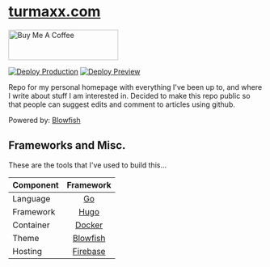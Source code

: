 # [turmaxx.com](https://turmaxx.com)

<a href="https://www.buymeacoffee.com/turmaxx" target="_blank"><img src="https://cdn.buymeacoffee.com/buttons/v2/default-yellow.png" alt="Buy Me A Coffee" style="height: 60px !important;width: 217px !important;" ></a>

[![Deploy Production](https://github.com/turmaxx/homepage/actions/workflows/firebase-hosting-merge.yml/badge.svg)](https://github.com/turmaxx/homepage/actions/workflows/firebase-hosting-merge.yml) [![Deploy Preview](https://github.com/turmaxx/homepage/actions/workflows/firebase-hosting-pull-request.yml/badge.svg?branch=dev&event=pull_request)](https://github.com/turmaxx/homepage/actions/workflows/firebase-hosting-pull-request.yml)

Repo for my personal homepage with everything I've been up to, and where I write about stuff I am interested in. Decided to make this repo public so that people can suggest edits and comment to articles using github.

Powered by: [Blowfish](https://github.com/nunocoracao/blowfish)

## Frameworks and Misc.
These are the tools that I've used to build this...

| Component      | Framework    |
| :------------- | :----------: |
| Language       | [Go](https://go.dev/) |
| Framework      | [Hugo](https://gohugo.io) |
| Container      | [Docker](https://docker.com) | 
| Theme          | [Blowfish](https://github.com/nunocoracao/blowfish) |
| Hosting        | [Firebase](https://firbase.google.com) |

<!-- 
- [Go 🦫](https://https://go.dev)
- [Hugo ](https://gohugo.io)
- [Docker 🐋](https://docker.com)
- [Blowfish 🐡](https://github.com/nunocoracao/blowfish)
- [Firebase 🔥](https://firebase.google.com) -->

<!-- ### Hugo - Framework
https://gohugo.io

### Blowfish - Theme
https://github.com/nunocoracao/blowfish

### Firebase - Hosting
https://firebase.google.com/ -->